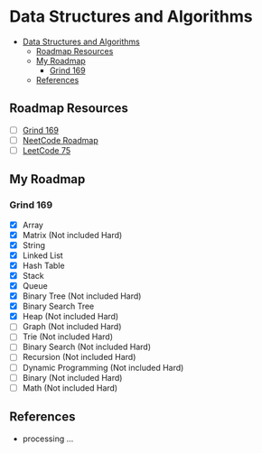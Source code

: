 # Data Structures and Algorithms
- [Data Structures and Algorithms](#data-structures-and-algorithms)
  - [Roadmap Resources](#roadmap-resources)
  - [My Roadmap](#my-roadmap)
    - [Grind 169](#grind-169)
  - [References](#references)

## Roadmap Resources
- [ ] [Grind 169](https://link-url-here.org)
- [ ] [NeetCode Roadmap](https://www.techinterviewhandbook.org/grind75?weeks=28&hours=6)
- [ ] [LeetCode 75](https://leetcode.com/studyplan/leetcode-75/)

## My Roadmap
### Grind 169
- [x] Array
- [x] Matrix (Not included Hard)
- [x] String
- [x] Linked List
- [x] Hash Table
- [x] Stack
- [x] Queue
- [x] Binary Tree (Not included Hard)
- [x] Binary Search Tree
- [x] Heap (Not included Hard)
- [ ] Graph (Not included Hard)
- [ ] Trie (Not included Hard)
- [ ] Binary Search (Not included Hard)
- [ ] Recursion (Not included Hard)
- [ ] Dynamic Programming (Not included Hard)
- [ ] Binary (Not included Hard)
- [ ] Math (Not included Hard)

## References
- processing ...